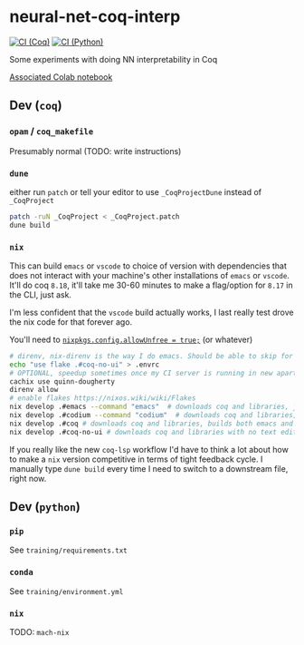# neural-net-coq-interp

[![CI (Coq)](https://github.com/JasonGross/neural-net-coq-interp/actions/workflows/coq.yml/badge.svg?branch=main)](https://github.com/JasonGross/neural-net-coq-interp/actions/workflows/coq.yml)
[![CI (Python)](https://github.com/JasonGross/neural-net-coq-interp/actions/workflows/python.yml/badge.svg?branch=main)](https://github.com/JasonGross/neural-net-coq-interp/actions/workflows/python.yml)

Some experiments with doing NN interpretability in Coq

[Associated Colab notebook](https://colab.research.google.com/drive/1WdvPyO-bB6l-iWq8SYjiovHp5R3834wN?usp=sharing)

## Dev (`coq`) 

### `opam` / `coq_makefile`

Presumably normal (TODO: write instructions)

### `dune`

either run `patch` or tell your editor to use `_CoqProjectDune` instead of `_CoqProject`

``` sh
patch -ruN _CoqProject < _CoqProject.patch 
dune build
```

### `nix`

This can build `emacs` or `vscode` to choice of version with dependencies that does not interact with your machine's other installations of `emacs` or `vscode`. It'll do coq `8.18`, it'll take me 30-60 minutes to make a flag/option for `8.17` in the CLI, just ask. 

I'm less confident that the `vscode` build actually works, I last really test drove the nix code for that forever ago. 

You'll need to [`nixpkgs.config.allowUnfree = true;`](https://nixos.wiki/wiki/Unfree_Software) (or whatever) 

``` sh
# direnv, nix-direnv is the way I do emacs. Should be able to skip for vscode? 
echo "use flake .#coq-no-ui" > .envrc
# OPTIONAL, speedup sometimes once my CI server is running in new apartment 
cachix use quinn-dougherty
direnv allow
# enable flakes https://nixos.wiki/wiki/Flakes
nix develop .#emacs --command "emacs"  # downloads coq and libraries, just builds emacs
nix develop .#codium --command "codium"  # downloads coq and libraries, just builds codium
nix develop .#coq # downloads coq and libraries, builds both emacs and codium.
nix develop .#coq-no-ui # downloads coq and libraries with no text editor builds
```

If you really like the new `coq-lsp` workflow I'd have to think a lot about how to make a `nix` version competitive in terms of tight feedback cycle. I manually type `dune build` every time I need to switch to a downstream file, right now. 

## Dev (`python`)

### `pip`

See `training/requirements.txt`

### `conda` 

See `training/environment.yml`

### `nix`

TODO: `mach-nix`
